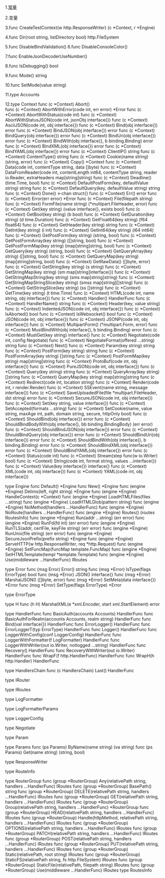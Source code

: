 1.[常量](3.常量.md)

2.变量

3.func CreateTestContext(w http.ResponseWriter) (c *Context, r *Engine)

4.func Dir(root string, listDirectory bool) http.FileSystem

5.func DisableBindValidation()
6.func DisableConsoleColor()

7.func EnableJsonDecoderUseNumber()

8.func IsDebugging() bool

9.func Mode() string

10.func SetMode(value string)

11.type Accounts

12.type Context
    func (c *Context) Abort()       
    func (c *Context) AbortWithError(code int, err error) *Error
    func (c *Context) AbortWithStatus(code int)
    func (c *Context) AbortWithStatusJSON(code int, jsonObj interface{})
    func (c *Context) AsciiJSON(code int, obj interface{})
    func (c *Context) Bind(obj interface{}) error
    func (c *Context) BindJSON(obj interface{}) error
    func (c *Context) BindQuery(obj interface{}) error
    func (c *Context) BindUri(obj interface{}) error
    func (c *Context) BindWith(obj interface{}, b binding.Binding) error
    func (c *Context) BindXML(obj interface{}) error
    func (c *Context) BindYAML(obj interface{}) error
    func (c *Context) ClientIP() string
    func (c *Context) ContentType() string
    func (c *Context) Cookie(name string) (string, error)
    func (c *Context) Copy() *Context
    func (c *Context) Data(code int, contentType string, data []byte)
    func (c *Context) DataFromReader(code int, contentLength int64, contentType string, reader io.Reader, extraHeaders map[string]string)
    func (c *Context) Deadline() (time.Time, bool)
    func (c *Context) DefaultPostForm(key, defaultValue string) string
    func (c *Context) DefaultQuery(key, defaultValue string) string
    func (c *Context) Done() <-chan struct{}
    func (c *Context) Err() error
    func (c *Context) Error(err error) *Error
    func (c *Context) File(filepath string)
    func (c *Context) FormFile(name string) (*multipart.FileHeader, error)
    func (c *Context) Get(key string) (value interface{}, exists bool)
    func (c *Context) GetBool(key string) (b bool)
    func (c *Context) GetDuration(key string) (d time.Duration)
    func (c *Context) GetFloat64(key string) (f64 float64)
    func (c *Context) GetHeader(key string) string
    func (c *Context) GetInt(key string) (i int)
    func (c *Context) GetInt64(key string) (i64 int64)
    func (c *Context) GetPostForm(key string) (string, bool)
    func (c *Context) GetPostFormArray(key string) ([]string, bool)
    func (c *Context) GetPostFormMap(key string) (map[string]string, bool)
    func (c *Context) GetQuery(key string) (string, bool)
    func (c *Context) GetQueryArray(key string) ([]string, bool)
    func (c *Context) GetQueryMap(key string) (map[string]string, bool)
    func (c *Context) GetRawData() ([]byte, error)
    func (c *Context) GetString(key string) (s string)
    func (c *Context) GetStringMap(key string) (sm map[string]interface{})
    func (c *Context) GetStringMapString(key string) (sms map[string]string)
    func (c *Context) GetStringMapStringSlice(key string) (smss map[string][]string)
    func (c *Context) GetStringSlice(key string) (ss []string)
    func (c *Context) GetTime(key string) (t time.Time)
    func (c *Context) HTML(code int, name string, obj interface{})
    func (c *Context) Handler() HandlerFunc
    func (c *Context) HandlerName() string
    func (c *Context) Header(key, value string)
    func (c *Context) IndentedJSON(code int, obj interface{})
    func (c *Context) IsAborted() bool
    func (c *Context) IsWebsocket() bool
    func (c *Context) JSON(code int, obj interface{})
    func (c *Context) JSONP(code int, obj interface{})
    func (c *Context) MultipartForm() (*multipart.Form, error)
    func (c *Context) MustBindWith(obj interface{}, b binding.Binding) error
    func (c *Context) MustGet(key string) interface{}
    func (c *Context) Negotiate(code int, config Negotiate)
    func (c *Context) NegotiateFormat(offered ...string) string
    func (c *Context) Next()
    func (c *Context) Param(key string) string
    func (c *Context) PostForm(key string) string
    func (c *Context) PostFormArray(key string) []string
    func (c *Context) PostFormMap(key string) map[string]string
    func (c *Context) ProtoBuf(code int, obj interface{})
    func (c *Context) PureJSON(code int, obj interface{})
    func (c *Context) Query(key string) string
    func (c *Context) QueryArray(key string) []string
    func (c *Context) QueryMap(key string) map[string]string
    func (c *Context) Redirect(code int, location string)
    func (c *Context) Render(code int, r render.Render)
    func (c *Context) SSEvent(name string, message interface{})
    func (c *Context) SaveUploadedFile(file *multipart.FileHeader, dst string) error
    func (c *Context) SecureJSON(code int, obj interface{})
    func (c *Context) Set(key string, value interface{})
    func (c *Context) SetAccepted(formats ...string)
    func (c *Context) SetCookie(name, value string, maxAge int, path, domain string, secure, httpOnly bool)
    func (c *Context) ShouldBind(obj interface{}) error
    func (c *Context) ShouldBindBodyWith(obj interface{}, bb binding.BindingBody) (err error)
    func (c *Context) ShouldBindJSON(obj interface{}) error
    func (c *Context) ShouldBindQuery(obj interface{}) error
    func (c *Context) ShouldBindUri(obj interface{}) error
    func (c *Context) ShouldBindWith(obj interface{}, b binding.Binding) error
    func (c *Context) ShouldBindXML(obj interface{}) error
    func (c *Context) ShouldBindYAML(obj interface{}) error
    func (c *Context) Status(code int)
    func (c *Context) Stream(step func(w io.Writer) bool)
    func (c *Context) String(code int, format string, values ...interface{})
    func (c *Context) Value(key interface{}) interface{}
    func (c *Context) XML(code int, obj interface{})
    func (c *Context) YAML(code int, obj interface{})

type Engine
    func Default() *Engine
    func New() *Engine
    func (engine *Engine) Delims(left, right string) *Engine
    func (engine *Engine) HandleContext(c *Context)
    func (engine *Engine) LoadHTMLFiles(files ...string)
    func (engine *Engine) LoadHTMLGlob(pattern string)
    func (engine *Engine) NoMethod(handlers ...HandlerFunc)
    func (engine *Engine) NoRoute(handlers ...HandlerFunc)
    func (engine *Engine) Routes() (routes RoutesInfo)
    func (engine *Engine) Run(addr ...string) (err error)
    func (engine *Engine) RunFd(fd int) (err error)
    func (engine *Engine) RunTLS(addr, certFile, keyFile string) (err error)
    func (engine *Engine) RunUnix(file string) (err error)
    func (engine *Engine) SecureJsonPrefix(prefix string) *Engine
    func (engine *Engine) ServeHTTP(w http.ResponseWriter, req *http.Request)
    func (engine *Engine) SetFuncMap(funcMap template.FuncMap)
    func (engine *Engine) SetHTMLTemplate(templ *template.Template)
    func (engine *Engine) Use(middleware ...HandlerFunc) IRoutes

type Error
    func (msg Error) Error() string
    func (msg *Error) IsType(flags ErrorType) bool
    func (msg *Error) JSON() interface{}
    func (msg *Error) MarshalJSON() ([]byte, error)
    func (msg *Error) SetMeta(data interface{}) *Error
    func (msg *Error) SetType(flags ErrorType) *Error

type ErrorType

type H
    func (h H) MarshalXML(e *xml.Encoder, start xml.StartElement) error

type HandlerFunc
    func BasicAuth(accounts Accounts) HandlerFunc
    func BasicAuthForRealm(accounts Accounts, realm string) HandlerFunc
    func Bind(val interface{}) HandlerFunc
    func ErrorLogger() HandlerFunc
    func ErrorLoggerT(typ ErrorType) HandlerFunc
    func Logger() HandlerFunc
    func LoggerWithConfig(conf LoggerConfig) HandlerFunc
    func LoggerWithFormatter(f LogFormatter) HandlerFunc
    func LoggerWithWriter(out io.Writer, notlogged ...string) HandlerFunc
    func Recovery() HandlerFunc
    func RecoveryWithWriter(out io.Writer) HandlerFunc
    func WrapF(f http.HandlerFunc) HandlerFunc
    func WrapH(h http.Handler) HandlerFunc
    
type HandlersChain
    func (c HandlersChain) Last() HandlerFunc

type IRouter

type IRoutes

type LogFormatter

type LogFormatterParams

type LoggerConfig

type Negotiate

type Param

type Params
    func (ps Params) ByName(name string) (va string)
    func (ps Params) Get(name string) (string, bool)
    
type ResponseWriter

type RouteInfo

type RouterGroup
    func (group *RouterGroup) Any(relativePath string, handlers ...HandlerFunc) IRoutes
    func (group *RouterGroup) BasePath() string
    func (group *RouterGroup) DELETE(relativePath string, handlers ...HandlerFunc) IRoutes
    func (group *RouterGroup) GET(relativePath string, handlers ...HandlerFunc) IRoutes
    func (group *RouterGroup) Group(relativePath string, handlers ...HandlerFunc) *RouterGroup
    func (group *RouterGroup) HEAD(relativePath string, handlers ...HandlerFunc) IRoutes
    func (group *RouterGroup) Handle(httpMethod, relativePath string, handlers ...HandlerFunc) IRoutes
    func (group *RouterGroup) OPTIONS(relativePath string, handlers ...HandlerFunc) IRoutes
    func (group *RouterGroup) PATCH(relativePath string, handlers ...HandlerFunc) IRoutes
    func (group *RouterGroup) POST(relativePath string, handlers ...HandlerFunc) IRoutes
    func (group *RouterGroup) PUT(relativePath string, handlers ...HandlerFunc) IRoutes
    func (group *RouterGroup) Static(relativePath, root string) IRoutes
    func (group *RouterGroup) StaticFS(relativePath string, fs http.FileSystem) IRoutes
    func (group *RouterGroup) StaticFile(relativePath, filepath string) IRoutes
    func (group *RouterGroup) Use(middleware ...HandlerFunc) IRoutes
type RoutesInfo